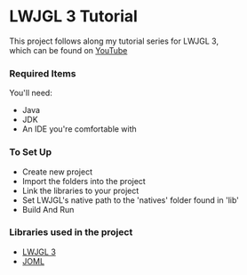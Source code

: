 # LWJGL 3 Tutorial

This project follows along my tutorial series for LWJGL 3,  
which can be found on [YouTube](https://www.youtube.com/channel/UCVebYXGDlnFPTIB4CT2dcGA)  


### Required Items
You'll need:  
- Java
- JDK
- An IDE you're comfortable with


### To Set Up
- Create new project
- Import the folders into the project
- Link the libraries to your project
- Set LWJGL's native path to the 'natives' folder found in 'lib'
- Build And Run

### Libraries used in the project
- [LWJGL 3](https://www.lwjgl.org/)
- [JOML](https://github.com/JOML-CI/JOML)

